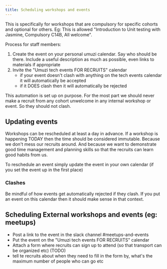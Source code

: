```yaml
---
title: Scheduling workshops and events
---
```


This is specifically for workshops that are compulsory for specific cohorts and optional for others. Eg: This is allowed "Introduction to Unit testing with Jasmine, Compulsory C14B, All welcome".

Process for staff members:

1. Create the event on your personal umuzi calendar. Say who should be there. Include a useful description as much as possible, even links to materials if appropriate
2. Invite the "Umuzi tech events FOR RECRUITS" calendar
   - if your event doesn't clash with anything on the tech events calendar it will automatically be accepted
   - if it DOES clash then it will automatically be rejected

This automation is set up on purpose. For the most part we should never make a recruit from any cohort unwelcome in any internal workshop or event. So they should not clash.

## Updating events

Workshops can be rescheduled at least a day in advance. If a workshop is happening TODAY then the time should be considered immutable. Because we don't mess our recruits around. And because we want to demonstrate good time management and planning skills so that the recruits can learn good habits from us.

To reschedule an event simply update the event in your own calendar (if you set the event up in the first place)

### Clashes

Be mindful of how events get automatically rejected if they clash. If you put an event on this calendar then it should make sense in that context.

## Scheduling External workshops and events (eg: meetups)

- Post a link to the event in the slack channel #meetups-and-events
- Put the event on the "Umuzi tech events FOR RECRUITS" calendar
- Attach a form where recruits can sign up to attend (so that transport can be organized etc) (TODO)
- tell te recruits about when they need to fill in the form by, what's the maximum number of people who can go etc
